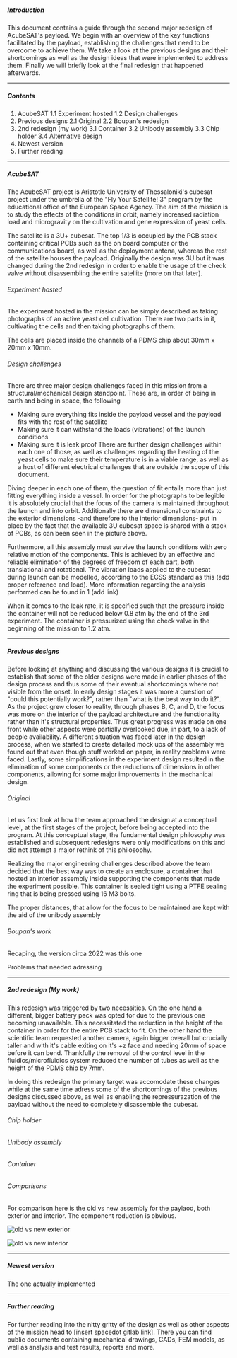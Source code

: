 
##### Introduction

This document contains a guide through the second major redesign of AcubeSAT's payload. We begin with an overview of the key functions facilitated by the payload, establishing the challenges that need to be overcome to achieve them. We take a look at the previous designs and their shortcomings as well as the design ideas that were implemented to address them. Finally we will briefly look at the final redesign that happened afterwards.

----------

##### Contents
1. AcubeSAT
   1.1 Experiment hosted
   1.2 Design challenges  
2. Previous designs
   2.1 Original
   2.2 Boupan's redesign  
3. 2nd redesign (my work)
   3.1 Container
   3.2 Unibody assembly
   3.3 Chip holder
   3.4 Alternative design
4. Newest version
5. Further reading

-----

##### AcubeSAT 

The AcubeSAT project is Aristotle University of Thessaloniki's cubesat project under the umbrella of the "Fly Your Satellite! 3" program by the educational office of the European Space Agency. The aim of the mission is to study the effects of the conditions in orbit, namely increased radiation load and microgravity on the cultivation and gene expression of yeast cells. 

The satellite is a 3U+ cubesat. The top 1/3 is occupied by the PCB stack containing critical PCBs such as the on board computer or the communications board, as well as the deployment antena, whereas the rest of the satellite houses the payload. Originally the design was 3U but it was changed during the 2nd redesign in order to enable the usage of the check valve without disassembling the entire satellite (more on that later).


###### Experiment hosted

The experiment hosted in the mission can be simply described as taking photographs of an active yeast cell cultivation. There are two parts in it, cultivating the cells and then taking photographs of them. 

The cells are placed inside the channels of a PDMS chip about 30mm x 20mm x 10mm. 


###### Design challenges

There are three major design challenges faced in this mission from a structural/mechanical design standpoint. These are, in order of being in earth and being in space, the following
- Making sure everything fits inside the payload vessel and the payload fits with the rest of the satellite
- Making sure it can withstand the loads (vibrations) of the launch conditions
- Making sure it is leak proof
There are further design challenges within each one of those, as well as challenges regarding the heating of the yeast cells to make sure their temperature is in a viable range, as well as a host of different electrical challenges that are outside the scope of this document.

Diving deeper in each one of them, the question of fit entails more than just fitting everything inside a vessel. In order for the photographs to be legible it is absolutely crucial that the focus of the camera is maintained throughout the launch and into orbit. Additionally there are dimensional constraints to the exterior dimensions -and therefore to the interior dimensions- put in place by the fact that the available 3U cubesat space is shared with a stack of PCBs, as can been seen in the picture above. 

Furthermore, all this assembly must survive the launch conditions with zero relative motion of the components. This is achieved by an effective and reliable elimination of the degrees of freedom of each part, both translational and rotational. The vibration loads applied to the cubesat during launch can be modelled, according to the ECSS standard as this (add proper reference and load). More information regarding the analysis performed can be found in 1 (add link)

When it comes to the leak rate, it is specified such that the pressure inside the container will not be reduced below 0.8 atm by the end of the 3rd experiment. The container is pressurized using the check valve in the beginning of the mission to 1.2 atm. 

------

##### Previous designs

Before looking at anything and discussing the various designs it is crucial to establish that some of the older designs were made in earlier phases of the design process and thus some of their eventual shortcomings where not visible from the onset. In early design stages it was more a question of "could this potentially work?", rather than "what is the best way to do it?". As the project grew closer to reality, through phases B, C, and D, the focus was more on the interior of the payload architecture and the functionality rather than it's structural properties. Thus great progress was made on one front while other aspects were partially overlooked due, in part, to a lack of people availability. A different situation was faced later in the design process, when we started to create detailed mock ups of the assembly we found out that even though stuff worked on paper, in reality problems were faced. Lastly, some simplifications in the experiment design resulted in the elimination of some components or the reductions of dimensions in other components, allowing for some major improvements in the mechanical design.

###### Original

Let us first look at how the team approached the design at a conceptual level, at the first stages of the project, before being accepted into the program. At this conceptual stage, the fundamental design philosophy was established and subsequent redesigns were only modifications on this and did not attempt a major rethink of this philosophy.

Realizing the major engineering challenges described above the team decided that the best way was to create an enclosure, a container that hosted an interior assembly inside supporting the components that made the experiment possible. This container is sealed tight using a PTFE sealing ring that is being pressed using 16 M3 bolts. 

The proper distances, that allow for the focus to be maintained are kept with the aid of the unibody assembly


###### Boupan's work

Recaping, the version circa 2022 was this one

Problems that needed adressing

------------
##### 2nd redesign (My work)

This redesign was triggered by two necessities. On the one hand a different, bigger battery pack was opted for due to the previous one becoming unavailable. This necessitated the reduction in the height of the container in order for the entire PCB stack to fit. On the other hand the scientific team requested another camera, again bigger overall but crucially taller and with it's cable exiting on it's +z face and needing 20mm of space before it can bend. Thankfully the removal of the control level in the fluidics/microfluidics system reduced the number of tubes as well as the height of the PDMS chip by 7mm. 

In doing this redesign the primary target was accomodate these changes while at the same time adress some of the shortcomings of the previous designs discussed above, as well as enabling the repressurazation of the payload without the need to completely disassemble the cubesat.

###### Chip holder

###### Unibody assembly

###### Container



###### Comparisons

For comparison here is the old vs new assembly for the paylaod, both exterior and interior. The component reduction is obvious.

![old vs new exterior](https://github.com/user-attachments/assets/8120807d-5b86-46c7-b619-13f6497e0069)

![old vs new interior](https://github.com/user-attachments/assets/195a003c-d701-43dc-9906-31d8d5306111)

----------
##### Newest version

The one actually implemented

----------
##### Further reading

For further reading into the nitty gritty of the design as well as other aspects of the mission head to [insert spacedot gitlab link]. There you can find public documents containing mechanical drawings, CADs, FEM models, as well as analysis and test results, reports and more. 
